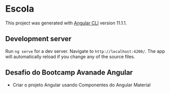 # Escola

This project was generated with [Angular CLI](https://github.com/angular/angular-cli) version 11.1.1.

## Development server

Run `ng serve` for a dev server. Navigate to `http://localhost:4200/`. The app will automatically reload if you change any of the source files.

## Desafio do Bootcamp Avanade Angular
- Criar o projeto Angular usando Componentes do Angular Material
